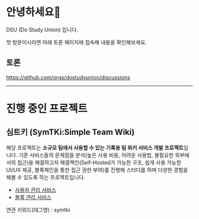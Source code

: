 # 안녕하세요👋 

DSU (Do Study Union) 입니다. 

첫 방문이시라면 아래 토론 페이지에 접속해 내용을 확인해보세요.

## 토론
https://github.com/orgs/dostudyunion/discussions

---
# 진행 중인 프로젝트
## 심트키 (SymTKi:Simple Team Wiki)
해당 프로젝트는 **소규모 팀에서 사용할 수 있는 기록용 팀 위키 서비스 개발 프로젝트**입니다. 기존 서비스들의 문제점을 분석(높은 사용 비용, 어려운 사용법, 불필요한 외부에서의 접근)을 해결하고자 해결책인(Self-Hosted가 가능한 구조, 쉽게 사용 가능한 UI/UX 제공, 블록체인을 통한 접근 권한 부여)를 진행해 스터디를 하며 다양한 경험을 해볼 수 있도록 하는 프로젝트입니다.

+ [사용자 관리 서비스]()
+ [블록 관리 서비스](https://github.com/dostudyunion/symtki-block-management-service)

연관 키워드(태그명) : symtki

